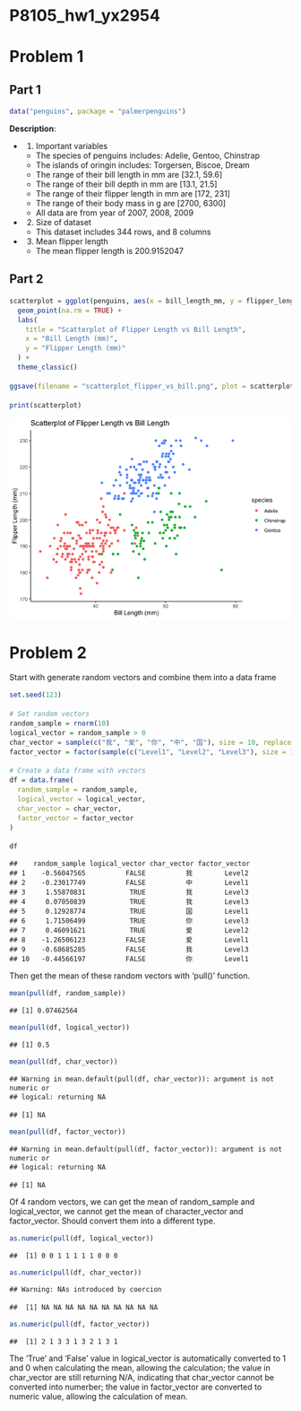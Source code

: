 P8105_hw1_yx2954
================

# Problem 1

## Part 1

``` r
data("penguins", package = "palmerpenguins")
```

**Description**:

- 1.  Important variables

  - The species of penguins includes: Adelie, Gentoo, Chinstrap
  - The islands of oringin includes: Torgersen, Biscoe, Dream
  - The range of their bill length in mm are \[32.1, 59.6\]
  - The range of their bill depth in mm are \[13.1, 21.5\]
  - The range of their flipper length in mm are \[172, 231\]
  - The range of their body mass in g are \[2700, 6300\]
  - All data are from year of 2007, 2008, 2009

- 2.  Size of dataset

  - This dataset includes 344 rows, and 8 columns

- 3.  Mean flipper length

  - The mean flipper length is 200.9152047

## Part 2

``` r
scatterplot = ggplot(penguins, aes(x = bill_length_mm, y = flipper_length_mm, color = species)) +
  geom_point(na.rm = TRUE) +
  labs(
    title = "Scatterplot of Flipper Length vs Bill Length",
    x = "Bill Length (mm)",
    y = "Flipper Length (mm)"
  ) +
  theme_classic()

ggsave(filename = "scatterplot_flipper_vs_bill.png", plot = scatterplot, width = 10, height = 10, dpi = 300)

print(scatterplot)
```

![](p8105_hw1_yx2954_files/figure-gfm/unnamed-chunk-3-1.png)<!-- -->

# Problem 2

Start with generate random vectors and combine them into a data frame

``` r
set.seed(123)

# Set random vectors
random_sample = rnorm(10)
logical_vector = random_sample > 0
char_vector = sample(c("我", "爱", "你", "中", "国"), size = 10, replace = TRUE)
factor_vector = factor(sample(c("Level1", "Level2", "Level3"), size = 10, replace = TRUE))

# Create a data frame with vectors
df = data.frame(
  random_sample = random_sample,
  logical_vector = logical_vector,
  char_vector = char_vector,
  factor_vector = factor_vector
)

df
```

    ##    random_sample logical_vector char_vector factor_vector
    ## 1    -0.56047565          FALSE          我        Level2
    ## 2    -0.23017749          FALSE          中        Level1
    ## 3     1.55870831           TRUE          我        Level3
    ## 4     0.07050839           TRUE          我        Level3
    ## 5     0.12928774           TRUE          国        Level1
    ## 6     1.71506499           TRUE          你        Level3
    ## 7     0.46091621           TRUE          爱        Level2
    ## 8    -1.26506123          FALSE          爱        Level1
    ## 9    -0.68685285          FALSE          我        Level3
    ## 10   -0.44566197          FALSE          你        Level1

Then get the mean of these random vectors with ‘pull()’ function.

``` r
mean(pull(df, random_sample))
```

    ## [1] 0.07462564

``` r
mean(pull(df, logical_vector))
```

    ## [1] 0.5

``` r
mean(pull(df, char_vector))
```

    ## Warning in mean.default(pull(df, char_vector)): argument is not numeric or
    ## logical: returning NA

    ## [1] NA

``` r
mean(pull(df, factor_vector))
```

    ## Warning in mean.default(pull(df, factor_vector)): argument is not numeric or
    ## logical: returning NA

    ## [1] NA

Of 4 random vectors, we can get the mean of random_sample and
logical_vector, we cannot get the mean of character_vector and
factor_vector. Should convert them into a different type.

``` r
as.numeric(pull(df, logical_vector))
```

    ##  [1] 0 0 1 1 1 1 1 0 0 0

``` r
as.numeric(pull(df, char_vector))
```

    ## Warning: NAs introduced by coercion

    ##  [1] NA NA NA NA NA NA NA NA NA NA

``` r
as.numeric(pull(df, factor_vector))
```

    ##  [1] 2 1 3 3 1 3 2 1 3 1

The ‘True’ and ‘False’ value in logical_vector is automatically
converted to 1 and 0 when calculating the mean, allowing the
calculation; the value in char_vector are still returning N/A,
indicating that char_vector cannot be converted into numerber; the value
in factor_vector are converted to numeric value, allowing the
calculation of mean.
